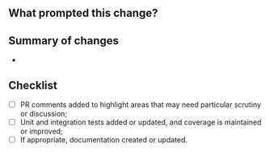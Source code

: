 ## What prompted this change?
<!--- Add a description detailing what prompted this change. For external contributors, add link to proposal document --->

## Summary of changes
<!--- Add bullet point(s) summarising your changes --->
-

## Checklist

- [ ] PR comments added to highlight areas that may need particular scrutiny or discussion;
- [ ] Unit and integration tests added or updated, and coverage is maintained or improved;
- [ ] If appropriate, documentation created or updated.
